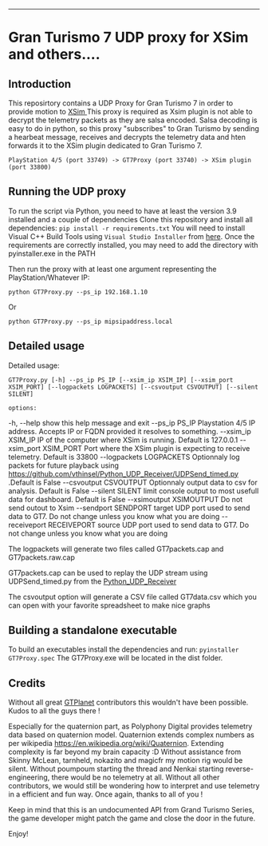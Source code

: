 
***
# Gran Turismo 7 UDP proxy for XSim and others....

## Introduction

This reposirtory contains a UDP Proxy for Gran Turismo 7 in order to provide motion to [XSim ](https://www.xsimulator.net/)
This proxy is required as Xsim plugin is not able to decrypt the telemetry packets as they are salsa encoded. Salsa decoding is easy to do in python, so this proxy "subscribes" to Gran Turismo by sending a hearbeat message, receives and decrypts the telemetry data and hten forwards it to the XSim plugin dedicated to Gran Turismo 7.

``
PlayStation 4/5 (port 33749) -> GT7Proxy (port 33740) -> XSim plugin (port 33800)
``

## Running the UDP proxy

To run the script via Python, you need to have at least the version 3.9 installed and a couple of dependencies
Clone this repository and install all dependencies:
``pip install -r requirements.txt``
You will need to install Visual C++ Build Tools using ``Visual Studio Installer`` from [here](https://visualstudio.microsoft.com/fr/downloads/).
Once the requirements are correctly installed, you may need to add the directory with pyinstaller.exe in the PATH

Then run the proxy with at least one argument representing the PlayStation/Whatever IP:

``python GT7Proxy.py --ps_ip 192.168.1.10``

Or

``python GT7Proxy.py --ps_ip mipsipaddress.local``

## Detailed usage

Detailed usage:

    GT7Proxy.py [-h] --ps_ip PS_IP [--xsim_ip XSIM_IP] [--xsim_port XSIM_PORT] [--logpackets LOGPACKETS] [--csvoutput CSVOUTPUT] [--silent SILENT]

    options:
  -h, --help            show this help message and exit
  --ps_ip PS_IP         Playstation 4/5 IP address. Accepts IP or FQDN provided it resolves to something.
  --xsim_ip XSIM_IP     IP of the computer where XSim is running. Default is 127.0.0.1
  --xsim_port XSIM_PORT
                        Port where the XSim plugin is expecting to receive telemetry. Default is 33800
  --logpackets LOGPACKETS
                        Optionnaly log packets for future playback using https://github.com/vthinsel/Python_UDP_Receiver/UDPSend_timed.py .Default is False
  --csvoutput CSVOUTPUT
                        Optionnaly output data to csv for analysis. Default is False
  --silent SILENT       limit console output to most usefull data for dashboard. Default is False
  --xsimoutput XSIMOUTPUT
                        Do not send outout to Xsim
  --sendport SENDPORT   target UDP port used to send data to GT7. Do not change unless you know what you are doing
  --receiveport RECEIVEPORT
                        source UDP port used to send data to GT7. Do not change unless you know what you are doing

The logpackets will generate two files called GT7packets.cap and GT7packets.raw.cap

GT7packets.cap can be used to replay the UDP stream using UDPSend_timed.py from the [Python_UDP_Receiver](https://github.com/vthinsel/Python_UDP_Receiver)

The csvoutput option will generate a CSV file called GT7data.csv which you can open with your favorite spreadsheet to make nice graphs
## Building a standalone executable

To build an executables install the dependencies and run:
``pyinstaller GT7Proxy.spec``
The GT7Proxy.exe will be located in the dist folder.

## Credits

Without all great [GTPlanet](https://www.gtplanet.net/forum/threads/gt7-is-compatible-with-motion-rig.410728/) contributors this wouldn't have been possible. Kudos to all the guys there !

Especially for the quaternion part, as Polyphony Digital provides telemetry data based on quaternion model. Quaternion extends complex numbers as per wikipedia https://en.wikipedia.org/wiki/Quaternion. Extending complexity is far beyond my brain capacity :D
Without assistance from Skinny McLean, tarnheld, nokazito and magicfr my motion rig would be silent.
Without poumpoum starting the thread and Nenkai starting reverse-engineering, there would be no telemetry at all.
Without all other contributors, we would still be wondering how to interpret and use telemetry in a efficient and fun way. Once again, thanks to all of you !

Keep in mind that this is an undocumented API from Grand Turismo Series, the game developer
might patch the game and close the door in the future.

Enjoy!
